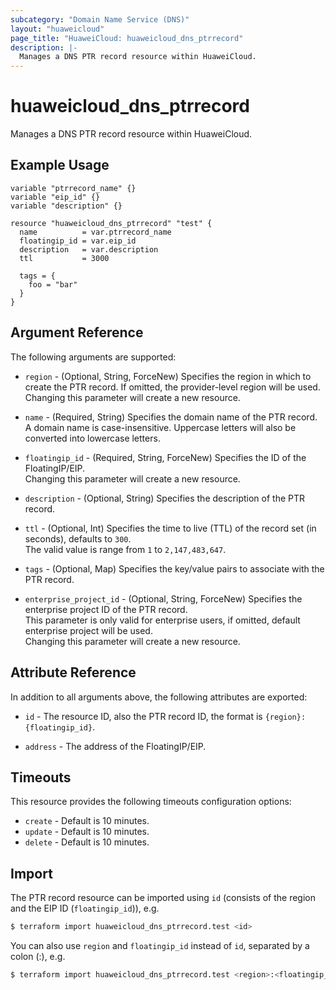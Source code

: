 ```yaml
---
subcategory: "Domain Name Service (DNS)"
layout: "huaweicloud"
page_title: "HuaweiCloud: huaweicloud_dns_ptrrecord"
description: |-
  Manages a DNS PTR record resource within HuaweiCloud.
---
```


# huaweicloud_dns_ptrrecord

Manages a DNS PTR record resource within HuaweiCloud.

## Example Usage

```hcl
variable "ptrrecord_name" {}
variable "eip_id" {}
variable "description" {}

resource "huaweicloud_dns_ptrrecord" "test" {
  name          = var.ptrrecord_name
  floatingip_id = var.eip_id
  description   = var.description
  ttl           = 3000

  tags = {
    foo = "bar"
  }
}
```

## Argument Reference

The following arguments are supported:

* `region` - (Optional, String, ForceNew) Specifies the region in which to create the PTR record. If omitted,
  the provider-level region will be used. Changing this parameter will create a new resource.

* `name` - (Required, String) Specifies the domain name of the PTR record.  
  A domain name is case-insensitive. Uppercase letters will also be converted into lowercase letters.

* `floatingip_id` - (Required, String, ForceNew) Specifies the ID of the FloatingIP/EIP.  
  Changing this parameter will create a new resource.

* `description` - (Optional, String) Specifies the description of the PTR record.

* `ttl` - (Optional, Int) Specifies the time to live (TTL) of the record set (in seconds), defaults to `300`.  
  The valid value is range from `1` to `2,147,483,647`.

* `tags` - (Optional, Map) Specifies the key/value pairs to associate with the PTR record.

* `enterprise_project_id` - (Optional, String, ForceNew) Specifies the enterprise project ID of the PTR record.  
  This parameter is only valid for enterprise users, if omitted, default enterprise project will be used.  
  Changing this parameter will create a new resource.

## Attribute Reference

In addition to all arguments above, the following attributes are exported:

* `id` - The resource ID, also the PTR record ID, the format is `{region}:{floatingip_id}`.

* `address` - The address of the FloatingIP/EIP.

## Timeouts

This resource provides the following timeouts configuration options:

* `create` - Default is 10 minutes.
* `update` - Default is 10 minutes.
* `delete` - Default is 10 minutes.

## Import

The PTR record resource can be imported using `id` (consists of the region and the EIP ID (`floatingip_id`)), e.g.

```bash
$ terraform import huaweicloud_dns_ptrrecord.test <id>
```

You can also use `region` and `floatingip_id` instead of `id`, separated by a colon (:), e.g.

```bash
$ terraform import huaweicloud_dns_ptrrecord.test <region>:<floatingip_id>
```

